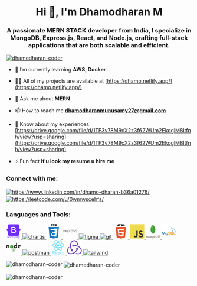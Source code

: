 <h1 align="center">Hi 👋, I'm Dhamodharan M</h1>
<h3 align="center">A passionate MERN STACK developer from India, I specialize in MongoDB, Express.js, React, and Node.js, crafting full-stack applications that are both scalable and efficient.</h3>

<p align="left"> <a href="https://github.com/ryo-ma/github-profile-trophy"><img src="https://github-profile-trophy.vercel.app/?username=dhamodharan-coder" alt="dhamodharan-coder" /></a> </p>

- 🌱 I’m currently learning **AWS, Docker**

- 👨‍💻 All of my projects are available at [https://dhamo.netlify.app/](https://dhamo.netlify.app/)

- 💬 Ask me about **MERN**

- 📫 How to reach me **dhamodharanmunusamy27@gmail.com**

- 📄 Know about my experiences [https://drive.google.com/file/d/1TF3v78M9cX2z3f62WUm2EkoglM8ltfnh/view?usp=sharing](https://drive.google.com/file/d/1TF3v78M9cX2z3f62WUm2EkoglM8ltfnh/view?usp=sharing)

- ⚡ Fun fact **If u look my resume u hire me**

<h3 align="left">Connect with me:</h3>
<p align="left">
<a href="https://linkedin.com/in/https://www.linkedin.com/in/dhamo-dharan-b36a01276/" target="blank"><img align="center" src="https://raw.githubusercontent.com/rahuldkjain/github-profile-readme-generator/master/src/images/icons/Social/linked-in-alt.svg" alt="https://www.linkedin.com/in/dhamo-dharan-b36a01276/" height="30" width="40" /></a>
<a href="https://www.leetcode.com/https://leetcode.com/u/0wmwscehfs/" target="blank"><img align="center" src="https://raw.githubusercontent.com/rahuldkjain/github-profile-readme-generator/master/src/images/icons/Social/leet-code.svg" alt="https://leetcode.com/u/0wmwscehfs/" height="30" width="40" /></a>
</p>

<h3 align="left">Languages and Tools:</h3>
<p align="left"> <a href="https://getbootstrap.com" target="_blank" rel="noreferrer"> <img src="https://raw.githubusercontent.com/devicons/devicon/master/icons/bootstrap/bootstrap-plain-wordmark.svg" alt="bootstrap" width="40" height="40"/> </a> <a href="https://www.chartjs.org" target="_blank" rel="noreferrer"> <img src="https://www.chartjs.org/media/logo-title.svg" alt="chartjs" width="40" height="40"/> </a> <a href="https://www.w3schools.com/css/" target="_blank" rel="noreferrer"> <img src="https://raw.githubusercontent.com/devicons/devicon/master/icons/css3/css3-original-wordmark.svg" alt="css3" width="40" height="40"/> </a> <a href="https://expressjs.com" target="_blank" rel="noreferrer"> <img src="https://raw.githubusercontent.com/devicons/devicon/master/icons/express/express-original-wordmark.svg" alt="express" width="40" height="40"/> </a> <a href="https://www.figma.com/" target="_blank" rel="noreferrer"> <img src="https://www.vectorlogo.zone/logos/figma/figma-icon.svg" alt="figma" width="40" height="40"/> </a> <a href="https://git-scm.com/" target="_blank" rel="noreferrer"> <img src="https://www.vectorlogo.zone/logos/git-scm/git-scm-icon.svg" alt="git" width="40" height="40"/> </a> <a href="https://www.w3.org/html/" target="_blank" rel="noreferrer"> <img src="https://raw.githubusercontent.com/devicons/devicon/master/icons/html5/html5-original-wordmark.svg" alt="html5" width="40" height="40"/> </a> <a href="https://developer.mozilla.org/en-US/docs/Web/JavaScript" target="_blank" rel="noreferrer"> <img src="https://raw.githubusercontent.com/devicons/devicon/master/icons/javascript/javascript-original.svg" alt="javascript" width="40" height="40"/> </a> <a href="https://www.mongodb.com/" target="_blank" rel="noreferrer"> <img src="https://raw.githubusercontent.com/devicons/devicon/master/icons/mongodb/mongodb-original-wordmark.svg" alt="mongodb" width="40" height="40"/> </a> <a href="https://www.mysql.com/" target="_blank" rel="noreferrer"> <img src="https://raw.githubusercontent.com/devicons/devicon/master/icons/mysql/mysql-original-wordmark.svg" alt="mysql" width="40" height="40"/> </a> <a href="https://nodejs.org" target="_blank" rel="noreferrer"> <img src="https://raw.githubusercontent.com/devicons/devicon/master/icons/nodejs/nodejs-original-wordmark.svg" alt="nodejs" width="40" height="40"/> </a> <a href="https://postman.com" target="_blank" rel="noreferrer"> <img src="https://www.vectorlogo.zone/logos/getpostman/getpostman-icon.svg" alt="postman" width="40" height="40"/> </a> <a href="https://reactjs.org/" target="_blank" rel="noreferrer"> <img src="https://raw.githubusercontent.com/devicons/devicon/master/icons/react/react-original-wordmark.svg" alt="react" width="40" height="40"/> </a> <a href="https://redux.js.org" target="_blank" rel="noreferrer"> <img src="https://raw.githubusercontent.com/devicons/devicon/master/icons/redux/redux-original.svg" alt="redux" width="40" height="40"/> </a> <a href="https://tailwindcss.com/" target="_blank" rel="noreferrer"> <img src="https://www.vectorlogo.zone/logos/tailwindcss/tailwindcss-icon.svg" alt="tailwind" width="40" height="40"/> </a> </p>

<p><img align="left" src="https://github-readme-stats.vercel.app/api/top-langs?username=dhamodharan-coder&show_icons=true&locale=en&layout=compact" alt="dhamodharan-coder" /></p>

<p>&nbsp;<img align="center" src="https://github-readme-stats.vercel.app/api?username=dhamodharan-coder&show_icons=true&locale=en" alt="dhamodharan-coder" /></p>

<p><img align="center" src="https://github-readme-streak-stats.herokuapp.com/?user=dhamodharan-coder&" alt="dhamodharan-coder" /></p>

